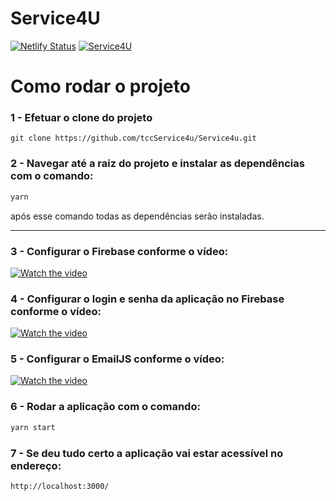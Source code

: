 # Service4U

[![Netlify Status](https://api.netlify.com/api/v1/badges/3a3a430b-6a15-4f38-a9a5-fdf2e83dfbb0/deploy-status)](https://app.netlify.com/sites/s4u/deploys) [![Service4U](https://img.shields.io/endpoint?url=https://dashboard.cypress.io/badge/detailed/tg4q3u&style=flat&logo=cypress)](https://dashboard.cypress.io/projects/tg4q3u/runs)

# Como rodar o projeto

### 1 - Efetuar o clone do projeto

```tsx
git clone https://github.com/tccService4u/Service4u.git
```

### 2 - Navegar até a raiz do projeto e instalar as dependências com o comando:

```bash
yarn
```

após esse comando todas as dependências serão instaladas.

---

### 3 - Configurar o Firebase conforme o vídeo:

[![Watch the video](https://i.imgur.com/ekb7S51l.png)](https://youtu.be/CATYchtAn70)

### 4 - Configurar o login e senha da aplicação no Firebase conforme o vídeo:

[![Watch the video](https://i.imgur.com/cKVDuyFl.png)](https://youtu.be/-2m20Ap9td4)

### 5 - Configurar o EmailJS conforme o vídeo:

[![Watch the video](https://i.imgur.com/eQcqORkl.png)](https://youtu.be/N1U2knCF-5I)

### 6 - Rodar a aplicação com o comando:

```bash
yarn start
```

### 7 - Se deu tudo certo a aplicação vai estar acessível no endereço:

```bash
http://localhost:3000/
```
